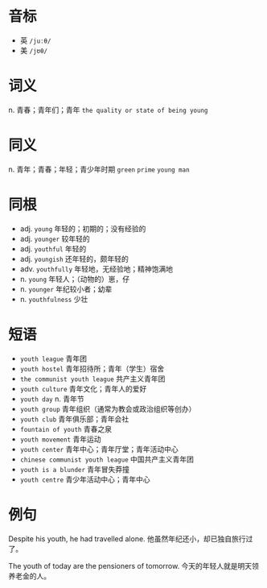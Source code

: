 # 音标

- 英 `/juːθ/`
- 美 `/jʊθ/`

# 词义

n. 青春；青年们；青年
`the quality or state of being young`

# 同义

n. 青年；青春；年轻；青少年时期
`green` `prime` `young man`

# 同根

- adj. `young` 年轻的；初期的；没有经验的
- adj. `younger` 较年轻的
- adj. `youthful` 年轻的
- adj. `youngish` 还年轻的，颇年轻的
- adv. `youthfully` 年轻地，无经验地；精神饱满地
- n. `young` 年轻人；（动物的）崽，仔
- n. `younger` 年纪较小者；幼辈
- n. `youthfulness` 少壮

# 短语

- `youth league` 青年团
- `youth hostel` 青年招待所；青年（学生）宿舍
- `the communist youth league` 共产主义青年团
- `youth culture` 青年文化；青年人的爱好
- `youth day` n. 青年节
- `youth group` 青年组织（通常为教会或政治组织等创办）
- `youth club` 青年俱乐部；青年会社
- `fountain of youth` 青春之泉
- `youth movement` 青年运动
- `youth center` 青年中心；青年厅堂；青年活动中心
- `chinese communist youth league` 中国共产主义青年团
- `youth is a blunder` 青年冒失莽撞
- `youth centre` 青少年活动中心；青年中心

# 例句

Despite his youth, he had travelled alone.
他虽然年纪还小，却已独自旅行过了。

The youth of today are the pensioners of tomorrow.
今天的年轻人就是明天领养老金的人。


